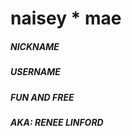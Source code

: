 # **naisey * mae**
##### *NICKNAME*
##### *USERNAME*
##### *FUN AND FREE*
##### *AKA: RENEE LINFORD*
